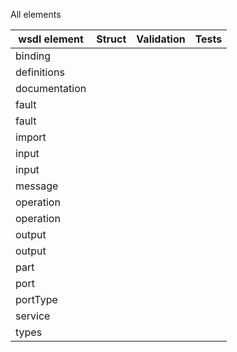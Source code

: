 All elements

| wsdl element | Struct | Validation | Tests |
| -------- | ------ | ---------- | ----- |
| binding
| definitions
| documentation
| fault
| fault
| import
| input
| input
| message
| operation
| operation
| output
| output
| part
| port
| portType
| service
| types